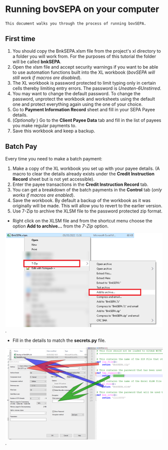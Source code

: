 Running bovSEPA on your computer
================================

`This document walks you through the process of running bovSEPA.`

## First time

1. You should copy the BnkSEPA.xlsm file from the project's xl directory to a folder you will work from. For the purposes of this tutorial the folder will be called **bnkSEPA**.
2. Open the xlsm file and accept security warnings if you want to be able to use automation functions built into the XL workbook (*bovSEPA will still work if macros are disabled*).
3. The XL workbook is password protected to limit typing only in certain cells thereby limiting entry errors. The password is *Uneaten-6Unstirred*.
4. You may want to change the default password. To change the password, unprotect the workbook and worksheets using the default one and protect everything again using the one of your choice.
5. Go to **Payment Information Record** sheet and fill in your SEPA Payee details.
6. (*Optionally* ) Go to the **Client Payee Data** tab and fill in the list of payees you make regular payments to.
7. Save this workbook and keep a backup.


## Batch Pay

Every time you need to make a batch payment:

1. Make a copy of the XL workbook you set up with your payee details. (A macro to clear the details already exists under the **Credit Instruction Record** sheet but is not yet accessible).
2. Enter the payee transactions in the **Credit Instruction Record** tab.
3. You can get a breakdown of the batch payments in the **Control** tab (*only works if macros are enabled*).
4. Save the workbook. By default a backup of the workbook as it was originally will be made. This will allow you to revert to the earlier version.
5. Use 7-Zip to archive the XLSM file to the password protected zip format.
  - Right click on the XLSM file and from the shortcut menu choose the option **Add to archive...** from the *7-Zip* option.

![Open 7-ZIP](./images/Run--001.PNG "Open 7-Zip on this XL workbook").

  - Fill in the details to match the **secrets.py** file.

![Enter the detail to match secrets.py](./images/Run-002.PNG "Enter the details to match secrets.py").

